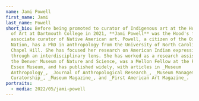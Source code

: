 ```yaml
---
name: Jami Powell
first_name: Jami
last_name: Powell
short_bio: Before being promoted to curator of Indigenous art at the Hood Museum
  of Art at Dartmouth College in 2021, **Jami Powell** was the Hood's first
  associate curator of Native American art. Powell, a citizen of the Osage
  Nation, has a PhD in anthropology from the University of North Carolina at
  Chapel Hill. She has focused her research on American Indian expressive forms
  through an interdisciplinary lens. She has worked as a research assistant at
  the Denver Museum of Nature and Science, was a Mellon Fellow at the Peabody
  Essex Museum, and has published widely, with articles in _Museum
  Anthropology_, _Journal of Anthropological Research_, _Museum Management and
  Curatorship_, _Museum Magazine_, and _First American Art Magazine_.
portraits:
  - media: 2022/05/jami-powell
---
```

